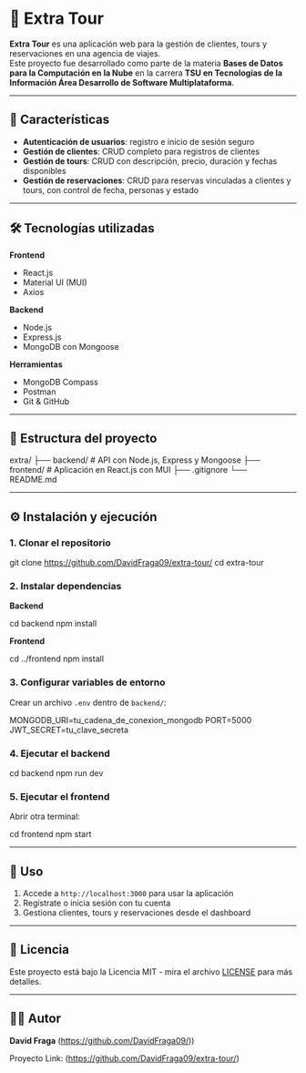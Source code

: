 # 🌴 Extra Tour

**Extra Tour** es una aplicación web para la gestión de clientes, tours y reservaciones en una agencia de viajes.  
Este proyecto fue desarrollado como parte de la materia **Bases de Datos para la Computación en la Nube** en la carrera **TSU en Tecnologías de la Información Área Desarrollo de Software Multiplataforma**.

---

## 🚀 Características

- **Autenticación de usuarios**: registro e inicio de sesión seguro
- **Gestión de clientes**: CRUD completo para registros de clientes
- **Gestión de tours**: CRUD con descripción, precio, duración y fechas disponibles
- **Gestión de reservaciones**: CRUD para reservas vinculadas a clientes y tours, con control de fecha, personas y estado

---

## 🛠️ Tecnologías utilizadas

**Frontend**
- React.js
- Material UI (MUI)
- Axios

**Backend**
- Node.js
- Express.js
- MongoDB con Mongoose

**Herramientas**
- MongoDB Compass
- Postman
- Git & GitHub

---

## 📂 Estructura del proyecto


extra/
├── backend/        # API con Node.js, Express y Mongoose
├── frontend/       # Aplicación en React.js con MUI
├── .gitignore
└── README.md


---

## ⚙️ Instalación y ejecución

### 1. Clonar el repositorio

git clone https://github.com/DavidFraga09/extra-tour/
cd extra-tour


### 2. Instalar dependencias

**Backend**

cd backend
npm install


**Frontend**

cd ../frontend
npm install

### 3. Configurar variables de entorno

Crear un archivo `.env` dentro de `backend/`:


MONGODB_URI=tu_cadena_de_conexion_mongodb
PORT=5000
JWT_SECRET=tu_clave_secreta


### 4. Ejecutar el backend

cd backend
npm run dev

### 5. Ejecutar el frontend

Abrir otra terminal:

cd frontend
npm start


---

## 📝 Uso

1. Accede a `http://localhost:3000` para usar la aplicación
2. Regístrate o inicia sesión con tu cuenta
3. Gestiona clientes, tours y reservaciones desde el dashboard


---

## 📄 Licencia

Este proyecto está bajo la Licencia MIT - mira el archivo [LICENSE](LICENSE) para más detalles.

---

## 👨‍💻 Autor

**David Fraga** (https://github.com/DavidFraga09/))

Proyecto Link: (https://github.com/DavidFraga09/extra-tour/)
